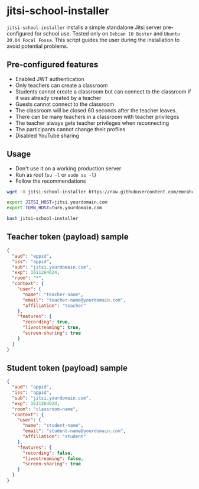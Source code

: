jitsi-school-installer
======================
`jitsi-school-installer` installs a simple standalone Jitsi server
pre-configured for school use. Tested only on `Debian 10 Buster` and
`Ubuntu 20.04 Focal Fossa`. This script guides the user during the
installation to avoid potential problems.


## Pre-configured features
* Enabled JWT authentication
* Only teachers can create a classroom
* Students cannot create a classroom but can connect to the classroom if it was
  already created by a teacher
* Guests cannot connect to the classroom
* The classroom will be closed 60 seconds after the teacher leaves.
* There can be many teachers in a classroom with teacher privileges
* The teacher always gets teacher privileges when reconnecting
* The participants cannot change their profiles
* Disabled YouTube sharing


## Usage
* Don't use it on a working production server
* Run as _root_ (`su -l` or `sudo su -l`)
* Follow the recommendations

```bash
wget -O jitsi-school-installer https://raw.githubusercontent.com/emrahcom/emrah-tools/main/jitsi/installer/school/jitsi-school-installer

export JITSI_HOST=jitsi.yourdomain.com
export TURN_HOST=turn.yourdomain.com

bash jitsi-school-installer
```


## Teacher token (payload) sample
```json
{
  "aud": "appid",
  "iss": "appid",
  "sub": "jitsi.yourdomain.com",
  "exp": 1611264624,
  "room": "*",
  "context": {
    "user": {
      "name": "teacher-name",
      "email": "teacher-name@yourdomain.com",
      "affiliation": "teacher"
    },
    "features": {
      "recording": true,
      "livestreaming": true,
      "screen-sharing": true
    }
  }
}
```


## Student token (payload) sample
```json
{
  "aud": "appid",
  "iss": "appid",
  "sub": "jitsi.yourdomain.com",
  "exp": 1611264624,
  "room": "classroom-name",
  "context": {
    "user": {
      "name": "student-name",
      "email": "student-name@yourdomain.com",
      "affiliation": "student"
    },
    "features": {
      "recording": false,
      "livestreaming": false,
      "screen-sharing": true
    }
  }
}
```
